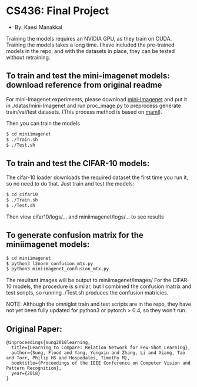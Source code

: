 # CS436: Final Project
* By: Kaesi Manakkal

Training the models requires an NVIDIA GPU, as they train on CUDA.  Training the models takes a long time.
I have included the pre-trained models in the repo, and with the datasets in place, they can be tested without retraining.

## To train and test the mini-imagenet models: download reference from original readme
For mini-Imagenet experiments, please download [mini-Imagenet](https://drive.google.com/open?id=0B3Irx3uQNoBMQ1FlNXJsZUdYWEE) and put it in ./datas/mini-Imagenet and run proc_image.py to preprocess generate train/val/test datasets. (This process method is based on [maml](https://github.com/cbfinn/maml)).

Then you can train the models
```sh
$ cd miniimagenet
$ ./Train.sh
$ ./Test.sh
```

## To train and test the CIFAR-10 models:
The cifar-10 loader downloads the required dataset the first time you run it, so no need to do that.
Just train and test the models:
```sh
$ cd cifar10
$ ./Train.sh
$ ./Test.sh
```

Then view cifar10/logs/... and miniimagenet/logs/... to see results

## To generate confusion matrix for the miniimagenet models:
```sh
$ cd miniimagenet
$ python3 l2norm_confusion_mtx.py
$ python3 miniimagenet_confusion_mtx.py
```
The resultant images will be output to miniimagenet/images/
For the CIFAR-10 models, the procedure is similar, but I combined the confusion matrix and test scripts, so running ./Test.sh produces the confusion matricies.

NOTE:
Although the omniglot train and test scripts are in the repo, they have not yet been fully updated for python3 or pytorch > 0.4, so they won't run.

## Original Paper:
```
@inproceedings{sung2018learning,
  title={Learning to Compare: Relation Network for Few-Shot Learning},
  author={Sung, Flood and Yang, Yongxin and Zhang, Li and Xiang, Tao and Torr, Philip HS and Hospedales, Timothy M},
  booktitle={Proceedings of the IEEE Conference on Computer Vision and Pattern Recognition},
  year={2018}
}
```
